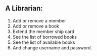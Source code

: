 ## A Librarian:

1. Add or remove a member
2. Add or remove a book
3. Extend the member ship card
4. See the list of borrowed books
5. See the list of available books
6. And change username and password.
